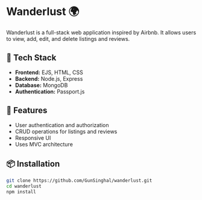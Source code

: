 # Wanderlust 🌍

Wanderlust is a full-stack web application inspired by Airbnb. It allows users to view, add, edit, and delete listings and reviews.

## 🔧 Tech Stack

- **Frontend:** EJS, HTML, CSS
- **Backend:** Node.js, Express
- **Database:** MongoDB
- **Authentication:** Passport.js

## 🚀 Features

- User authentication and authorization
- CRUD operations for listings and reviews
- Responsive UI
- Uses MVC architecture

## 📦 Installation

```bash
git clone https://github.com/GunSinghal/wanderlust.git
cd wanderlust
npm install
```
